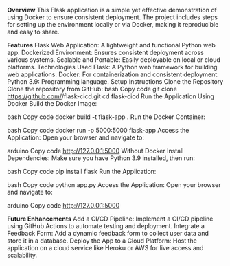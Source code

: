 **Overview**
This Flask application is a simple yet effective demonstration of using Docker to ensure consistent deployment. The project includes steps for setting up the environment locally or via Docker, making it reproducible and easy to share.

**Features**
Flask Web Application: A lightweight and functional Python web app.
Dockerized Environment: Ensures consistent deployment across various systems.
Scalable and Portable: Easily deployable on local or cloud platforms.
Technologies Used
Flask: A Python web framework for building web applications.
Docker: For containerization and consistent deployment.
Python 3.9: Programming language.
Setup Instructions
Clone the Repository
Clone the repository from GitHub:
bash
Copy code
git clone https://github.com/<your-username>/flask-cicd.git
cd flask-cicd
Run the Application
Using Docker
Build the Docker Image:

bash
Copy code
docker build -t flask-app .
Run the Docker Container:

bash
Copy code
docker run -p 5000:5000 flask-app
Access the Application: Open your browser and navigate to:

arduino
Copy code
http://127.0.0.1:5000
Without Docker
Install Dependencies: Make sure you have Python 3.9 installed, then run:

bash
Copy code
pip install flask
Run the Application:

bash
Copy code
python app.py
Access the Application: Open your browser and navigate to:

arduino
Copy code
http://127.0.0.1:5000

**Future Enhancements**
Add a CI/CD Pipeline: Implement a CI/CD pipeline using GitHub Actions to automate testing and deployment.
Integrate a Feedback Form: Add a dynamic feedback form to collect user data and store it in a database.
Deploy the App to a Cloud Platform: Host the application on a cloud service like Heroku or AWS for live access and scalability.
